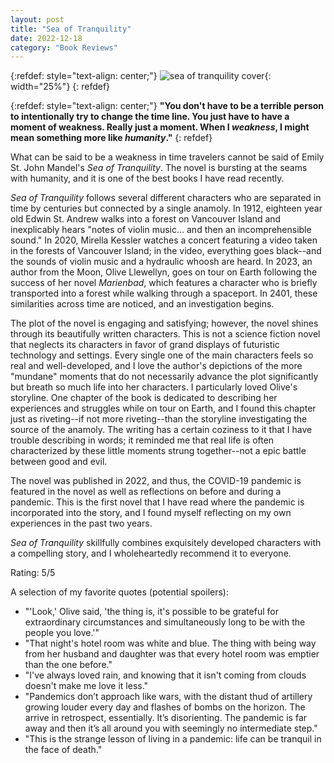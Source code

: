```yaml
---
layout: post
title: "Sea of Tranquility"
date: 2022-12-18
category: "Book Reviews"
---
```


{:refdef: style="text-align: center;"}
![sea of tranquility cover](https://ryanlu41.github.io/images/blog/sea_of_tranquility_cover.jpg){: width="25%"}
{: refdef}

{:refdef: style="text-align: center;"}
__"You don't have to be a terrible person to intentionally try to change the time line. You just have to have a moment of weakness. Really just a moment. When I *weakness*, I might mean something more like *humanity*."__
{: refdef}

What can be said to be a weakness in time travelers cannot be said of Emily St. John Mandel's *Sea of Tranquility*. The novel is bursting at the seams with humanity, and it is one of the best books I have read recently.

*Sea of Tranquility* follows several different characters who are separated in time by centuries but connected by a single anamoly. In 1912, eighteen year old Edwin St. Andrew walks into a forest on Vancouver Island and inexplicably hears "notes of violin music... and then an incomprehensible sound." In 2020, Mirella Kessler watches a concert featuring a video taken in the forests of Vancouver Island; in the video, everything goes black--and the sounds of violin music and a hydraulic whoosh are heard. In 2023, an author from the Moon, Olive Llewellyn, goes on tour on Earth following the success of her novel *Marienbad*, which features a character who is briefly transported into a forest while walking through a spaceport. In 2401, these similarities across time are noticed, and an investigation begins. 

The plot of the novel is engaging and satisfying; however, the novel shines through its beautifully written characters. This is not a science fiction novel that neglects its characters in favor of grand displays of futuristic technology and settings. Every single one of the main characters feels so real and well-developed, and I love the author's depictions of the more "mundane" moments that do not necessarily advance the plot significantly but breath so much life into her characters. I particularly loved Olive's storyline. One chapter of the book is dedicated to describing her experiences and struggles while on tour on Earth, and I found this chapter just as riveting--if not more riveting--than the storyline investigating the source of the anamoly. The writing has a certain coziness to it that I have trouble describing in words; it reminded me that real life is often characterized by these little moments strung together--not a epic battle between good and evil.

The novel was published in 2022, and thus, the COVID-19 pandemic is featured in the novel as well as reflections on before and during a pandemic. This is the first novel that I have read where the pandemic is incorporated into the story, and I found myself reflecting on my own experiences in the past two years.

*Sea of Tranquility* skillfully combines exquisitely developed characters with a compelling story, and I wholeheartedly recommend it to everyone.

Rating: 5/5

A selection of my favorite quotes (potential spoilers):
* "'Look,' Olive said, 'the thing is, it's possible to be grateful for extraordinary circumstances and simultaneously long to be with the people you love.'"
* "That night's hotel room was white and blue. The thing with being way from her husband and daughter was that every hotel room was emptier than the one before."
* "I've always loved rain, and knowing that it isn't coming from clouds doesn't make me love it less."
* "Pandemics don’t approach like wars, with the distant thud of artillery growing louder every day and flashes of bombs on the horizon. The arrive in retrospect, essentially. It’s disorienting. The pandemic is far away and then it’s all around you with seemingly no intermediate step."
* "This is the strange lesson of living in a pandemic: life can be tranquil in the face of death."


